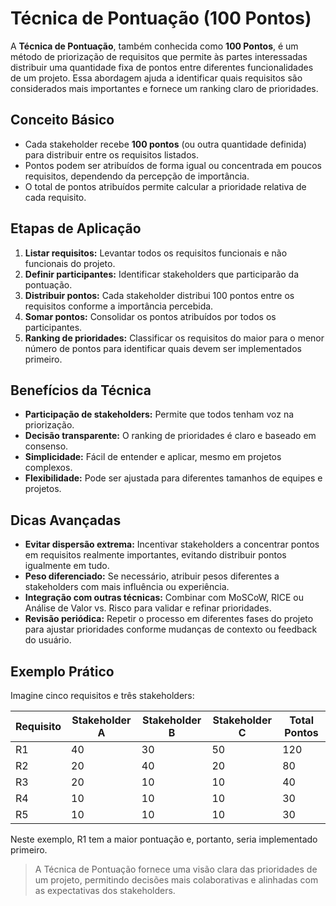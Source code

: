 # Técnica de Pontuação (100 Pontos)

A **Técnica de Pontuação**, também conhecida como **100 Pontos**, é um método de priorização de requisitos que permite às partes interessadas distribuir uma quantidade fixa de pontos entre diferentes funcionalidades de um projeto. Essa abordagem ajuda a identificar quais requisitos são considerados mais importantes e fornece um ranking claro de prioridades.

## Conceito Básico

* Cada stakeholder recebe **100 pontos** (ou outra quantidade definida) para distribuir entre os requisitos listados.
* Pontos podem ser atribuídos de forma igual ou concentrada em poucos requisitos, dependendo da percepção de importância.
* O total de pontos atribuídos permite calcular a prioridade relativa de cada requisito.

## Etapas de Aplicação

1. **Listar requisitos:** Levantar todos os requisitos funcionais e não funcionais do projeto.
2. **Definir participantes:** Identificar stakeholders que participarão da pontuação.
3. **Distribuir pontos:** Cada stakeholder distribui 100 pontos entre os requisitos conforme a importância percebida.
4. **Somar pontos:** Consolidar os pontos atribuídos por todos os participantes.
5. **Ranking de prioridades:** Classificar os requisitos do maior para o menor número de pontos para identificar quais devem ser implementados primeiro.

## Benefícios da Técnica

* **Participação de stakeholders:** Permite que todos tenham voz na priorização.
* **Decisão transparente:** O ranking de prioridades é claro e baseado em consenso.
* **Simplicidade:** Fácil de entender e aplicar, mesmo em projetos complexos.
* **Flexibilidade:** Pode ser ajustada para diferentes tamanhos de equipes e projetos.

## Dicas Avançadas

* **Evitar dispersão extrema:** Incentivar stakeholders a concentrar pontos em requisitos realmente importantes, evitando distribuir pontos igualmente em tudo.
* **Peso diferenciado:** Se necessário, atribuir pesos diferentes a stakeholders com mais influência ou experiência.
* **Integração com outras técnicas:** Combinar com MoSCoW, RICE ou Análise de Valor vs. Risco para validar e refinar prioridades.
* **Revisão periódica:** Repetir o processo em diferentes fases do projeto para ajustar prioridades conforme mudanças de contexto ou feedback do usuário.

## Exemplo Prático

Imagine cinco requisitos e três stakeholders:

| Requisito | Stakeholder A | Stakeholder B | Stakeholder C | Total Pontos |
| --------- | ------------- | ------------- | ------------- | ------------ |
| R1        | 40            | 30            | 50            | 120          |
| R2        | 20            | 40            | 20            | 80           |
| R3        | 20            | 10            | 10            | 40           |
| R4        | 10            | 10            | 10            | 30           |
| R5        | 10            | 10            | 10            | 30           |

Neste exemplo, R1 tem a maior pontuação e, portanto, seria implementado primeiro.

> A Técnica de Pontuação fornece uma visão clara das prioridades de um projeto, permitindo decisões mais colaborativas e alinhadas com as expectativas dos stakeholders.

